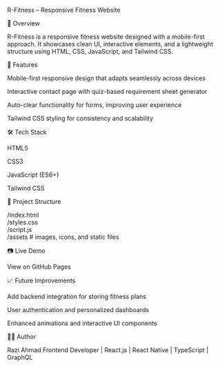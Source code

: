 R-Fitness – Responsive Fitness Website

📌 Overview

R-Fitness is a responsive fitness website designed with a mobile-first approach. It showcases clean UI, interactive elements, and a lightweight structure using HTML, CSS, JavaScript, and Tailwind CSS.

🚀 Features

Mobile-first responsive design that adapts seamlessly across devices

Interactive contact page with quiz-based requirement sheet generator

Auto-clear functionality for forms, improving user experience

Tailwind CSS styling for consistency and scalability


🛠️ Tech Stack

HTML5

CSS3

JavaScript (ES6+)

Tailwind CSS


📂 Project Structure

/index.html  
/styles.css  
/script.js  
/assets   # images, icons, and static files

📷 Live Demo

View on GitHub Pages

📈 Future Improvements

Add backend integration for storing fitness plans

User authentication and personalized dashboards

Enhanced animations and interactive UI components


👨‍💻 Author

Razi Ahmad
Frontend Developer | React.js | React Native | TypeScript | GraphQL


